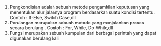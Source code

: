 1. Pengkondisian adalah sebuah metode pengambilan keputusan yang menentukan alur jalannya program berdasarkan suatu kondisi tertentu. Contoh : If-Else, Switch Case,dll
2. Perulangan merupakan sebuah metode yang menjalankan proses secara berulang . Contoh : For, While, Do-While,dll
3. Fungsi merupakan sebuah kumpulan dari berbagai perintah yang dapat digunakan berulang kali 